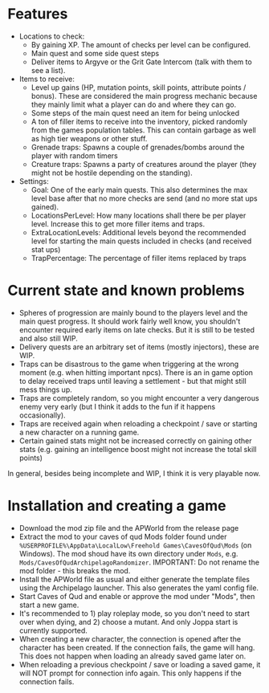 # Features
* Locations to check:
  * By gaining XP. The amount of checks per level can be configured.
  * Main quest and some side quest steps
  * Deliver items to Argyve or the Grit Gate Intercom (talk with them to see a list).
* Items to receive:
  * Level up gains (HP, mutation points, skill points, attribute points / bonus). These are
    considered the main progress mechanic because they mainly limit what a player can do and where
    they can go.
  * Some steps of the main quest need an item for being unlocked
  * A ton of filler items to receive into the inventory, picked randomly from the games population
    tables. This can contain garbage as well as high tier weapons or other stuff.
  * Grenade traps: Spawns a couple of grenades/bombs around the player with random timers
  * Creature traps: Spawns a party of creatures around the player (they might not be hostile
    depending on the standing).
* Settings:
  * Goal: One of the early main quests. This also determines the max level base after that no more
    checks are send (and no more stat ups gained).
  * LocationsPerLevel: How many locations shall there be per player level. Increase this to get more
    filler items and traps.
  * ExtraLocationLevels: Additional levels beyond the recommended level for starting the main quests
    included in checks (and received stat ups)
  * TrapPercentage: The percentage of filler items replaced by traps

# Current state and known problems

* Spheres of progression are mainly bound to the players level and the main quest progress. It
  should work fairly well know, you shouldn't encounter required early items on late checks. But it
  is still to be tested and also still WIP.
* Delivery quests are an arbitrary set of items (mostly injectors), these are WIP.
* Traps can be disastrous to the game when triggering at the wrong moment (e.g. when hitting
  important npcs). There is an in game option to delay received traps
  until leaving a settlement - but that might still mess things up.
* Traps are completely random, so you might encounter a very dangerous enemy very early (but I think
  it adds to the fun if it happens occasionally).
* Traps are received again when reloading a checkpoint / save or starting a new character on a
  running game.
* Certain gained stats might not be increased correctly on gaining other stats (e.g. gaining an
  intelligence boost might not increase the total skill points)

In general, besides being incomplete and WIP, I think it is very playable now.

# Installation and creating a game
* Download the mod zip file and the APWorld from the release page
* Extract the mod to your caves of qud Mods folder found under
  `%USERPROFILE%\AppData\LocalLow\Freehold Games\CavesOfQud\Mods` (on Windows). The mod shoud have its
  own directory under `Mods`, e.g. `Mods/CavesOfQudArchipelagoRandomizer`. IMPORTANT: Do not rename
  the mod folder - this breaks the mod.
* Install the APWorld file as usual and either generate the template files using the Archipelago
  launcher. This also generates the yaml config file.
* Start Caves of Qud and enable or approve the mod under "Mods", then start a new game.
* It's recommended to 1) play roleplay mode, so you don't need to start over when dying, and 2)
  choose a mutant. And only Joppa start is currently supported.
* When creating a new character, the connection is opened after the character has been created. If
  the connection fails, the game will hang. This does not happen when loading an already saved game
  later on.
* When reloading a previous checkpoint / save or loading a saved game, it will NOT prompt for
  connection info again. This only happens if the connection fails.
